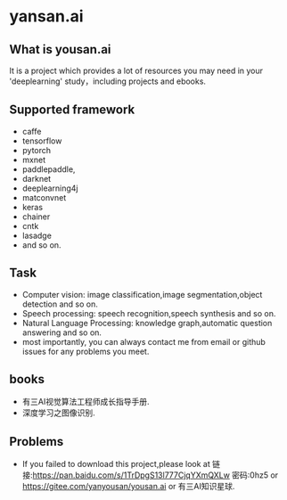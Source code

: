 yansan.ai
==================================================


What is yousan.ai
--------------------------------------
It is a project which provides a lot of resources you may need in your 'deeplearning' study，including projects and ebooks.


Supported framework
--------------------------------------

- caffe
- tensorflow
- pytorch
- mxnet
- paddlepaddle,
- darknet
- deeplearning4j
- matconvnet
- keras
- chainer 
- cntk
- lasadge
- and so on.

Task
--------------------------------------

- Computer vision: image classification,image segmentation,object detection and so on.
- Speech processing: speech recognition,speech synthesis and so on.
- Natural Language Processing: knowledge graph,automatic question answering and so on.
- most importantly, you can always contact me from email or github issues for any problems you meet.

books
--------------------------------------
- 有三AI视觉算法工程师成长指导手册.
- 深度学习之图像识别.

Problems
--------------------------------------
- If you failed to download this project,please look at 链接:https://pan.baidu.com/s/1TrDpgS13l777CjqYXmQXLw  密码:0hz5 or https://gitee.com/yanyousan/yousan.ai or 有三AI知识星球.
